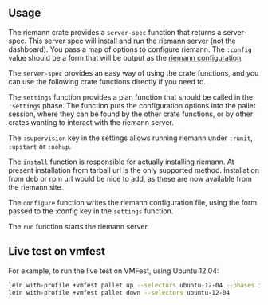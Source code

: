 ## Usage

The riemann crate provides a `server-spec` function that returns a
server-spec. This server spec will install and run the riemann server (not the
dashboard).  You pass a map of options to configure riemann.  The `:config`
value should be a form that will be output as the
[riemann configuration](http://riemann.io/howto.html).

The `server-spec` provides an easy way of using the crate functions, and you can
use the following crate functions directly if you need to.

The `settings` function provides a plan function that should be called in the
`:settings` phase.  The function puts the configuration options into the pallet
session, where they can be found by the other crate functions, or by other
crates wanting to interact with the riemann server.

The `:supervision` key in the settings allows running riemann under `:runit`,
`:upstart` or `:nohup`.

The `install` function is responsible for actually installing riemann.  At
present installation from tarball url is the only supported method.
Installation from deb or rpm url would be nice to add, as these are now
available from the riemann site.

The `configure` function writes the riemann configuration file, using the form
passed to the :config key in the `settings` function.

The `run` function starts the riemann server.


## Live test on vmfest

For example, to run the live test on VMFest, using Ubuntu 12.04:

```sh
lein with-profile +vmfest pallet up --selectors ubuntu-12-04 --phases install,configure,test
lein with-profile +vmfest pallet down --selectors ubuntu-12-04
```

